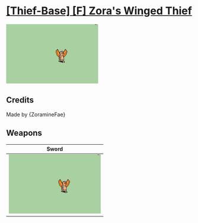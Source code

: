 # [\[Thief-Base\] \[F\] Zora's Winged Thief](./)

<img src="./1.%20Sword/Sword_000.png" alt="[Thief-Base] [F] Zora's Winged Thief standing" />

## Credits

Made by {ZoramineFae}

## Weapons


|Sword |
|  :---: |
| <img alt="Sword animation" src="./1.%20Sword/Sword.gif" /> |
